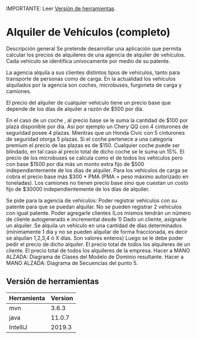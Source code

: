 IMPORTANTE: Leer [Versión de herramientas](#versión-de-herramientas)
# Alquiler de Vehículos (completo)

Descripción general
Se pretende desarrollar una aplicación que permita calcular los precios de alquileres de una agencia de alquiler de vehículos. Cada vehículo se identifica unívocamente por medio de su patente.

La agencia alquila a sus clientes distintos tipos de vehículos, tanto para transporte de personas como de carga. En la actualidad los vehículos alquilados por la agencia son coches, microbuses, furgoneta de carga y camiones.

El precio del alquiler de cualquier vehículo tiene un precio base que depende de los días de alquiler a razón de $500 por día.

En el caso de un coche , al precio base se le suma la cantidad de $100 por plaza disponible por día. Así por ejemplo un Chery QQ con 4 cinturones de seguridad posee 4 plazas. Mientras que un Honda Civic con 5 cinturones de seguridad otorga 5 plazas.
Si el coche pertenece a una categoría premium el precio de las plazas es de $150.
Cualquier coche puede ser blindado, en tal caso al precio total de dicho coche se le suma un 15%.
El precio de los microbuses se calcula como el de todos los vehículos pero con base $1500 por día más un monto extra fijo de $500 independientemente de los días de alquiler.
Para los vehículos de carga  se cobra el precio base más  $300 * PMA (PMA = peso máximo autorizado en toneladas).
Los camiones no tienen precio base sino que cuestan un costo fijo de $30000 independientemente de los días de alquiler.

Se pide para la agencia de vehículos:
Poder registrar vehículos con su patente para que se puedan alquilar. No se pueden registrar 2 vehículos con igual patente.
Poder agregarle clientes (Los mismos tendrán un número de cliente autogenerado e incremental desde 1)
Dado un cliente, asignarle un alquiler. Se alquila un vehículo en una cantidad de días determinados (mínimamente 1 día y no se pueden alquilar de forma fraccionada, es decir se alquilan 1,2,3,4 ó X días. Son valores enteros)
Luego se le debe poder pedir el precio de dicho alquiler.
El precio total de todos los alquileres de un cliente.
El precio total de todos los alquileres de la empresa.
Hacer a MANO ALZADA: Diagrama de Clases del Modelo de Dominio resultante.
Hacer a MANO ALZADA:  Diagrama de Secuencias del punto 5.


## Versión de herramientas

| Herramienta | Version |
|-------------|---------|
| mvn         | 3.6.3   |
| java        | 11.0.7  |
| IntelliJ    | 2019.3  |

